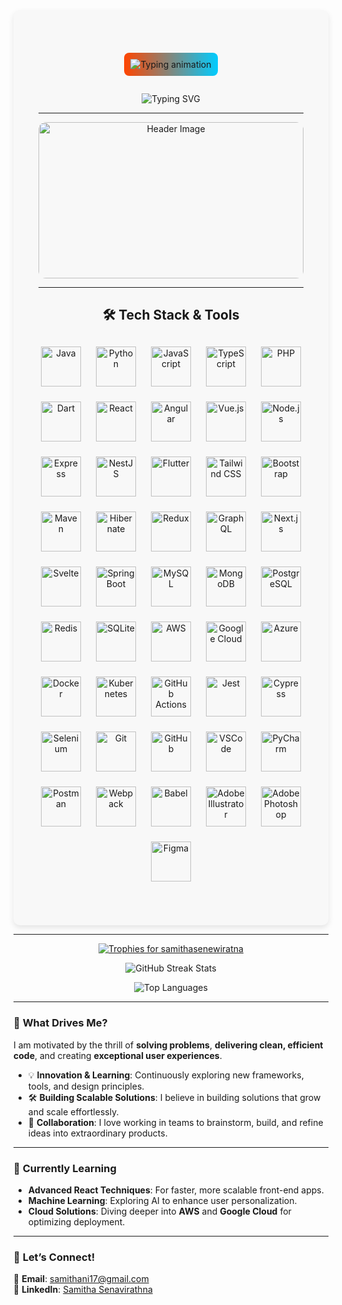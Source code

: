 <div align="center" style="background-color:#f8f8f8; padding: 40px; border-radius: 10px; max-width: 900px; box-shadow: 0 4px 10px rgba(0, 0, 0, 0.1);">



<!-- Animated Typing Text -->
  <p align="center">
  <p align="center" style="background: linear-gradient(90deg, #ff4500, #00ccff); padding: 10px; border-radius: 8px; display: inline-block;">
    <img src="https://readme-typing-svg.demolab.com?font=Fira+Code&weight=700&size=32&pause=11500&duration=4000&color=FFFFFF&width=600&lines=Hello,+I'm+Samitha" alt="Typing animation"/>
  </p>

  
  <img 
    src="https://readme-typing-svg.demolab.com?font=Fira+Code&weight=900&size=24&duration=3000&pause=1000&color=FF6F61&center=true&vCenter=true&width=750&lines=+Full+Stack+Engineer;+Java,+Spring+Boot,+React,+Angular;+AI+Enthusiast!"
    alt="Typing SVG" />
</p>

---

<!-- Header Image / Banner -->
<p align="center">
  <img 
    src="https://www.coherentsolutions.com/hubfs/ANDLcJmTS6-2640.webp" 
    alt="Header Image" 
    width="100%" 
    style="height: 250px; object-fit: cover; border-radius: 12px;" />
</p>

---

## 🛠 Tech Stack & Tools

<div align="center" style="display: flex; flex-wrap: wrap; justify-content: center; gap: 24px; margin: 30px 0;">

  <!-- Programming Languages -->
  <img src="https://skillicons.dev/icons?i=java" alt="Java" height="64" width="64" />
  <img src="https://skillicons.dev/icons?i=python" alt="Python" height="64" width="64" />
  <img src="https://skillicons.dev/icons?i=js" alt="JavaScript" height="64" width="64" />
  <img src="https://skillicons.dev/icons?i=ts" alt="TypeScript" height="64" width="64" />
  <img src="https://skillicons.dev/icons?i=php" alt="PHP" height="64" width="64" />
  <img src="https://skillicons.dev/icons?i=dart" alt="Dart" height="64" width="64" />

  <!-- Frameworks & Libraries -->

  <img src="https://skillicons.dev/icons?i=react" alt="React" height="64" width="64" />
  <img src="https://skillicons.dev/icons?i=angular" alt="Angular" height="64" width="64" />
  <img src="https://skillicons.dev/icons?i=vue" alt="Vue.js" height="64" width="64" />
  <img src="https://skillicons.dev/icons?i=nodejs" alt="Node.js" height="64" width="64" />
  <img src="https://skillicons.dev/icons?i=express" alt="Express" height="64" width="64" />
  <img src="https://skillicons.dev/icons?i=nestjs" alt="NestJS" height="64" width="64" />
  <img src="https://skillicons.dev/icons?i=flutter" alt="Flutter" height="64" width="64" />
  <img src="https://skillicons.dev/icons?i=tailwind" alt="Tailwind CSS" height="64" width="64" />
  <img src="https://skillicons.dev/icons?i=bootstrap" alt="Bootstrap" height="64" width="64" />
   <img src="https://skillicons.dev/icons?i=maven" alt="Maven" height="64" width="64" />
  <img src="https://skillicons.dev/icons?i=hibernate" alt="Hibernate" height="64" width="64" />
  <img src="https://skillicons.dev/icons?i=redux" alt="Redux" height="64" width="64" />
  <img src="https://skillicons.dev/icons?i=graphql" alt="GraphQL" height="64" width="64" />
  <img src="https://skillicons.dev/icons?i=nextjs" alt="Next.js" height="64" width="64" />
  <img src="https://skillicons.dev/icons?i=svelte" alt="Svelte" height="64" width="64" />
   <img src="https://skillicons.dev/icons?i=spring" alt="Spring Boot" height="64" width="64" />

  <!-- Databases -->
  <img src="https://skillicons.dev/icons?i=mysql" alt="MySQL" height="64" width="64" />
  <img src="https://skillicons.dev/icons?i=mongodb" alt="MongoDB" height="64" width="64" />
  <img src="https://skillicons.dev/icons?i=postgresql" alt="PostgreSQL" height="64" width="64" />
  <img src="https://skillicons.dev/icons?i=redis" alt="Redis" height="64" width="64" />
  <img src="https://skillicons.dev/icons?i=sqlite" alt="SQLite" height="64" width="64" />

  <!-- Cloud & DevOps -->
  <img src="https://skillicons.dev/icons?i=aws" alt="AWS" height="64" width="64" />
  <img src="https://skillicons.dev/icons?i=gcp" alt="Google Cloud" height="64" width="64" />
  <img src="https://skillicons.dev/icons?i=azure" alt="Azure" height="64" width="64" />
  <img src="https://skillicons.dev/icons?i=docker" alt="Docker" height="64" width="64" />
  <img src="https://skillicons.dev/icons?i=kubernetes" alt="Kubernetes" height="64" width="64" />
  <img src="https://skillicons.dev/icons?i=githubactions" alt="GitHub Actions" height="64" width="64" />

  <!-- Testing -->
  <img src="https://skillicons.dev/icons?i=jest" alt="Jest" height="64" width="64" />
  <img src="https://skillicons.dev/icons?i=cypress" alt="Cypress" height="64" width="64" />
  <img src="https://skillicons.dev/icons?i=selenium" alt="Selenium" height="64" width="64" />

  <!-- Tools & Editors -->
  <img src="https://skillicons.dev/icons?i=git" alt="Git" height="64" width="64" />
  <img src="https://skillicons.dev/icons?i=github" alt="GitHub" height="64" width="64" />
  <img src="https://skillicons.dev/icons?i=vscode" alt="VSCode" height="64" width="64" />
    <img src="https://skillicons.dev/icons?i=pycharm" alt="PyCharm" height="64" width="64" />
  <img src="https://skillicons.dev/icons?i=postman" alt="Postman" height="64" width="64" />
  <img src="https://skillicons.dev/icons?i=webpack" alt="Webpack" height="64" width="64" />
  <img src="https://skillicons.dev/icons?i=babel" alt="Babel" height="64" width="64" />

  <!-- Design & Prototyping -->
  <img src="https://skillicons.dev/icons?i=illustrator" alt="Adobe Illustrator" height="64" width="64" />
  <img src="https://skillicons.dev/icons?i=photoshop" alt="Adobe Photoshop" height="64" width="64" />
  <img src="https://skillicons.dev/icons?i=figma" alt="Figma" height="64" width="64" />

</div>


</div>

---



<!-- GitHub Trophy -->
<p align="center">
  <a href="https://github.com/ryo-ma/github-profile-trophy">
    <img src="https://github-profile-trophy.vercel.app/?username=samithasenewiratna&theme=onedark&margin-w=10&margin-h=10&row=1" alt="Trophies for samithasenewiratna" />
  </a>
</p>

<!-- GitHub Streak Stats -->
<p align="center">
  <img src="https://github-readme-streak-stats.herokuapp.com/?user=samithasenewiratna&theme=tokyonight" alt="GitHub Streak Stats" />
</p>

<!-- Top Languages -->
<p align="center">
  <img src="https://github-readme-stats.vercel.app/api/top-langs?username=samithasenewiratna&show_icons=true&locale=en&layout=compact&theme=tokyonight" alt="Top Languages" />
</p>



---


### 🧠 **What Drives Me?**

I am motivated by the thrill of **solving problems**, **delivering clean, efficient code**, and creating **exceptional user experiences**. 

- 💡 **Innovation & Learning**: Continuously exploring new frameworks, tools, and design principles.
- 🛠 **Building Scalable Solutions**: I believe in building solutions that grow and scale effortlessly.
- 🤝 **Collaboration**: I love working in teams to brainstorm, build, and refine ideas into extraordinary products.

---

### 🌱 **Currently Learning**
- **Advanced React Techniques**: For faster, more scalable front-end apps.
- **Machine Learning**: Exploring AI to enhance user personalization.
- **Cloud Solutions**: Diving deeper into **AWS** and **Google Cloud** for optimizing deployment.

---



### 💬 **Let’s Connect!**

💬 **Email**: [samithani17@gmail.com](mailto:samithani17@gmail.com)  
🔗 **LinkedIn**: [Samitha Senavirathna](https://www.linkedin.com/in/samitha-senavirathna-b748b52b5/)  



</div>
